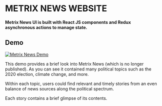 # METRIX NEWS WEBSITE
#### Metrix News UI is built with React JS components and Redux asynchronous actions to manage state.

## Demo
[![Metrix News Demo](http://img.youtube.com/vi/Un2l351v1jQ/0.jpg)](http://www.youtube.com/watch?v=Un2l351v1jQ)

This demo provides a brief look into Metrix News (which is no longer published). As you can see it contained many political topics such as the 2020 election, climate change, and more.

Within each topic, users could find relevant and timely stories from an even balance of news sources along the political spectrum. 

Each story contains a brief glimpse of its contents. 
